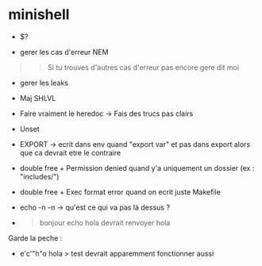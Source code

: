 # minishell

- $?

- gerer les cas d'erreur NEM
>> Si tu trouves d'autres cas d'erreur pas encore gere dit moi

- gerer les leaks

- Maj SHLVL

- Faire vraiment le heredoc
-> Fais des trucs pas clairs

- Unset 

- EXPORT
-> ecrit dans env quand "export var" et pas dans export alors que ca devrait etre le contraire 

- double free + Permission denied quand y'a uniquement un dossier (ex : "includes/")

- double free + Exec format error quand on ecrit juste Makefile

- echo -n -n
-> qu'est ce qui va pas là dessus ?

- > bonjour echo hola devrait renvoyer hola

Garde la peche :
- e'c'"h"o hola > test devrait apparemment fonctionner aussi